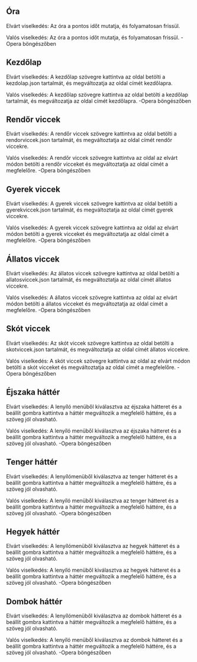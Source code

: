 
Óra
---

Elvárt viselkedés: Az óra a pontos időt mutatja, és folyamatosan frissül.

Valós viselkedés: Az óra a pontos időt mutatja, és folyamatosan frissül. -Opera böngészőben

Kezdőlap
--------

Elvárt viselkedés: A kezdőlap szövegre kattintva az oldal betölti a kezdolap.json tartalmát, és megváltozatja az oldal címét kezdőlapra.

Valós viselkedés: A kezdőlap szövegre kattintva az oldal betölti a kezdőlap tartalmát, és megváltozatja az oldal címét kezdőlapra. -Opera böngészőben

Rendőr viccek
-------------

Elvárt viselkedés: A rendőr viccek szövegre kattintva az oldal betölti a rendorviccek.json tartalmát, és megváltoztatja az oldal címét rendőr viccekre.

Valós viselkedés: A rendőr viccek szövegre kattintva az oldal az elvárt módon betölti a rendőr vicceket és megváltoztatja az oldal címét a megfelelőre. -Opera böngészőben

Gyerek viccek
-------------

Elvárt viselkedés: A gyerek viccek szövegre kattintva az oldal betölti a gyerekviccek.json tartalmát, és megváltoztatja az oldal címét gyerek viccekre.

Valós viselkedés: A gyerek viccek szövegre kattintva az oldal az elvárt módon betölti a gyerek vicceket és megváltoztatja az oldal címét a megfelelőre. -Opera böngészőben

Állatos viccek
--------------

Elvárt viselkedés: Az állatos viccek szövegre kattintva az oldal betölti a allatosviccek.json tartalmát, és megváltoztatja az oldal címét állatos viccekre.

Valós viselkedés: A állatos viccek szövegre kattintva az oldal az elvárt módon betölti a állatos vicceket és megváltoztatja az oldal címét a megfelelőre. -Opera böngészőben


Skót viccek
--------------

Elvárt viselkedés: Az skót viccek szövegre kattintva az oldal betölti a skotviccek.json tartalmát, és megváltoztatja az oldal címét állatos viccekre.

Valós viselkedés: A skót viccek szövegre kattintva az oldal az elvárt módon betölti a skót vicceket és megváltoztatja az oldal címét a megfelelőre. -Opera böngészőben

Éjszaka háttér
------

Elvárt viselkedés: A lenyíló menüből kiválasztva az éjszaka hátteret és a beállít gombra kattintva a háttér megváltozik a megfelelő háttére, és a szöveg jól olvasható.

Valós viselkedés: A lenyíló menüből kiválasztva az éjszaka hátteret és a beállít gombra kattintva a háttér megváltozik a megfelelő háttére, és a szöveg jól olvasható. -Opera böngészőben

Tenger háttér
------

Elvárt viselkedés: A lenyílómenüből kiválasztva az tenger hátteret és a beállít gombra kattintva a háttér megváltozik a megfelelő háttére, és a szöveg jól olvasható.

Valós viselkedés: A lenyíló menüből kiválasztva az tenger hátteret és a beállít gombra kattintva a háttér megváltozik a megfelelő háttére, és a szöveg jól olvasható. -Opera böngészőben

Hegyek háttér
------

Elvárt viselkedés: A lenyílómenüből kiválasztva az hegyek hátteret és a beállít gombra kattintva a háttér megváltozik a megfelelő háttére, és a szöveg jól olvasható.

Valós viselkedés: A lenyíló menüből kiválasztva az hegyek hátteret és a beállít gombra kattintva a háttér megváltozik a megfelelő háttére, és a szöveg jól olvasható. -Opera böngészőben

Dombok háttér
------

Elvárt viselkedés: A lenyílómenüből kiválasztva az dombok hátteret és a beállít gombra kattintva a háttér megváltozik a megfelelő háttére, és a szöveg jól olvasható.

Valós viselkedés: A lenyíló menüből kiválasztva az dombok hátteret és a beállít gombra kattintva a háttér megváltozik a megfelelő háttére, és a szöveg jól olvasható. -Opera böngészőben
